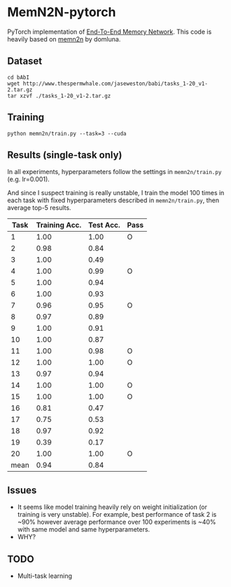 # MemN2N-pytorch
PyTorch implementation of [End-To-End Memory Network](https://arxiv.org/abs/1503.08895). This code is heavily based on [memn2n](https://github.com/domluna/memn2n) by domluna.

## Dataset
```shell
cd bAbI
wget http://www.thespermwhale.com/jaseweston/babi/tasks_1-20_v1-2.tar.gz
tar xzvf ./tasks_1-20_v1-2.tar.gz
```

## Training
```shell
python memn2n/train.py --task=3 --cuda
```

## Results (single-task only)
In all experiments, hyperparameters follow the settings in `memn2n/train.py` (e.g. lr=0.001). 

And since I suspect training is really unstable, I train the model 100 times in each task with fixed hyperparameters described in `memn2n/train.py`, then average top-5 results.

Task  |  Training Acc.  |  Test Acc.  |  Pass
------|-----------------|-------------|--------
1     |  1.00           |  1.00       |    O
2     |  0.98           |  0.84       |                 
3     |  1.00           |  0.49       |                  
4     |  1.00           |  0.99       |    O             
5     |  1.00           |  0.94       |                 
6     |  1.00           |  0.93       |                  
7     |  0.96           |  0.95       |   O              
8     |  0.97           |  0.89       |                 
9     |  1.00           |  0.91       |                 
10    |  1.00           |  0.87       |                 
11    |  1.00           |  0.98       |   O              
12    |  1.00           |  1.00       |   O              
13    |  0.97           |  0.94       |                 
14    |  1.00           |  1.00       |   O              
15    |  1.00           |  1.00       |   O              
16    |  0.81           |  0.47       |                 
17    |  0.75           |  0.53       |                
18    |  0.97           |  0.92       |                 
19    |  0.39           |  0.17       |                 
20    |  1.00           |  1.00       |   O     
mean  |  0.94           |  0.84       |

## Issues
- It seems like model training heavily rely on weight initialization (or training is very unstable). For example, best performance of task 2 is ~90% however average performance over 100 experiments is ~40% with same model and same hyperparameters.
- WHY?

## TODO
- Multi-task learning

